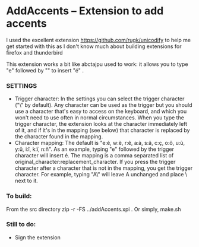 # AddAccents – Extension to add accents

I used the excellent extension https://github.com/rugk/unicodify to help me get started with this as I don't know much about building extensions for firefox and thunderbird

This extension works a bit like abctajpu used to work: it allows you to type "e" followed by "\" to insert "é" .

### SETTINGS
* Trigger character:
In the settings you can select the trigger character ("\\" by default). Any character can be used as the trigger but you should use a character that's easy to access on the keyboard, and which you won't need to use often in normal circumstances. When you type the trigger character, the extension looks at the character immediately left of it, and if it's in the mapping (see below) that character is replaced by the character found in the mapping.
* Character mapping:
The default is "e:é, w:è, r:ê, a:à, s:â, c:ç, o:ô, u:ù, y:û, i:î, k:ï, n:ñ". As an example, typing "e" followed by the trigger character will insert é. The mapping is a comma separated list of original_character:replacement_character. If you press the trigger character after a character that is not in the mapping, you get the trigger character. For example, typing "A\\" will leave A unchanged and place \\ next to it.


### To build:
From the src directory
zip -r -FS ../addAccents.xpi .
Or simply, make.sh

### Still to do:
* Sign the extension
